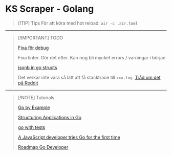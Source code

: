 # KS Scraper - Golang

> [!TIP] Tips
> För att köra med hot reload: `air -c .air.toml`
>



---
> [!IMPORTANT] TODO
>
> [Fixa för debug](https://www.reddit.com/r/golang/comments/17ic0s2/how_to_debug_go_code_in_vscode_using_air_live/)
>
> Fixa linter. Gör det efter. Kan nog bli mycket errors / varningar i början
>
> [jsonb in go structs](https://coussej.github.io/2016/02/16/Handling-JSONB-in-Go-Structs/)
>
> Det verkar inte vara så lätt att få stacktrace till `xxx.log`. [Tråd om det på Reddit](https://www.reddit.com/r/golang/comments/1acx63i/how_do_you_get_stack_traces_for_errors/)
>



---
> [!NOTE] Tutorials
>
> [Go by Example](https://gobyexample.com/)
>
> [Structuring Applications in Go](https://www.gobeyond.dev/structuring-applications/)
>
> [go with tests](https://quii.gitbook.io/learn-go-with-tests)
>
> [A JavaScript developer tries Go for the first time](https://gebna.gg/blog/javascript-developer-tries-golang/)
>
> [Roadmap Go Developer](https://roadmap.sh/golang)
>
